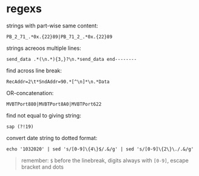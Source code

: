 # regexs

strings with part-wise same content:
```
PB_2_71_.*0x.{22}89|PB_71_2_.*0x.{22}89
```

strings acreoos multiple lines:
```
send_data .*(\n.*){3,}?\n.*send_data end--------
```

find across line break:
```
RecAddr=2\t*SndAddr=90.*[^\n]*\n.*Data 
```

OR-concatenation:
```
MVBTPort880|MVBTPort8A0|MVBTPort622
```

find not equal to giving string:
```
sap (?!19)
```

convert date string to dotted format:
```
echo '1032020' | sed 's/[0-9]\{4\}$/.&/g' | sed 's/[0-9]\{2\}\./.&/g'
```
> remember: `$` before the linebreak, digits always with `[0-9]`, escape bracket and dots
